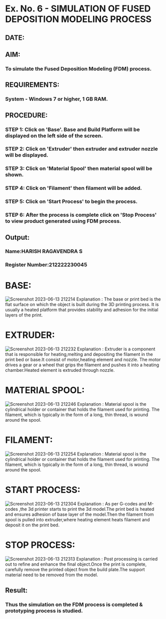 # Ex. No. 6 - SIMULATION OF FUSED DEPOSITION MODELING PROCESS

## DATE: 
## AIM:
### To simulate the Fused Deposition Modeling (FDM) process.

## REQUIREMENTS:
### System - Windows 7 or higher, 1 GB RAM.

## PROCEDURE:
### STEP 1: Click on 'Base'. Base and Build Platform will be displayed on the left side of the screen.
### STEP 2: Click on 'Extruder' then extruder and extruder nozzle will be displayed.
### STEP 3: Click on 'Material Spool' then material spool will be shown.
### STEP 4: Click on 'Filament' then filament will be added.
### STEP 5: Click on 'Start Process' to begin the process.
### STEP 6: After the process is complete click on 'Stop Process' to view product generated using FDM process.
## Output:
### Name:HARISH RAGAVENDRA S
### Register Number:212222230045
# BASE:
![Screenshot 2023-06-13 212214](https://github.com/harish-ragavendra-25/Ex.-No---6.-SIMULATION-OF-FUSED-DEPOSITION-MODELING-PROCESS/assets/114852180/556fba3a-753a-4668-8665-00b26f612f24)
Explanation :
The base or print bed is the flat surface on which the object is built during the 3D printing process. It is usually a heated platform that provides stability and adhesion for the initial layers of the print.
# EXTRUDER:
![Screenshot 2023-06-13 212232](https://github.com/harish-ragavendra-25/Ex.-No---6.-SIMULATION-OF-FUSED-DEPOSITION-MODELING-PROCESS/assets/114852180/20466cca-a482-474c-afc6-9395093fb517)
Explanation :
Extruder is a component that is responsible for heating,melting and depositing the filament in the print bed or base.It consist of motor,heating element and nozzle. The motor drives a gear or a wheel that grips the filament and pushes it into a heating chamber.Heated element is extruded through nozzle.
# MATERIAL SPOOL:
![Screenshot 2023-06-13 212246](https://github.com/harish-ragavendra-25/Ex.-No---6.-SIMULATION-OF-FUSED-DEPOSITION-MODELING-PROCESS/assets/114852180/d33db021-f9ac-4af3-94ae-a17082240be6)
Explanation :
Material spool is the cylindrical holder or container that holds the filament used for printing. The filament, which is typically in the form of a long, thin thread, is wound around the spool.
# FILAMENT:
![Screenshot 2023-06-13 212254](https://github.com/harish-ragavendra-25/Ex.-No---6.-SIMULATION-OF-FUSED-DEPOSITION-MODELING-PROCESS/assets/114852180/69d8bcf8-9c6b-4a88-a2cd-604307938521)
Explanation :
Material spool is the cylindrical holder or container that holds the filament used for printing. The filament, which is typically in the form of a long, thin thread, is wound around the spool.
# START PROCESS:
![Screenshot 2023-06-13 212304](https://github.com/harish-ragavendra-25/Ex.-No---6.-SIMULATION-OF-FUSED-DEPOSITION-MODELING-PROCESS/assets/114852180/66bc0a3f-9512-4d8a-97a5-94ebead38226)
Explanation :
As per G-codes and M-codes ,the 3d printer starts to print the 3d model.The print bed is heated and ensures adhesion of base layer of the model.Then the filament from spool is pulled into extruder,where heating element heats filament and deposit it on the print bed.
# STOP PROCESS:
![Screenshot 2023-06-13 212313](https://github.com/harish-ragavendra-25/Ex.-No---6.-SIMULATION-OF-FUSED-DEPOSITION-MODELING-PROCESS/assets/114852180/0e59772d-a046-4f46-a711-02a394f44b97)
Explanation :
Post processing is carried out to refine and enhance the final object.Once the print is complete, carefully remove the printed object from the build plate.The support material need to be removed from the model.
## Result:
### Thus the simulation on the FDM process is completed & prototyping process is studied.
